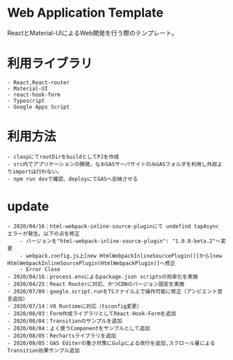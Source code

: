 # Web Application Template
ReactとMaterial-UIによるWeb開発を行う際のテンプレート。

# 利用ライブラリ
    - React,React-router
    - Material-UI
    - react-hook-form
    - Typescript
    - Google Apps Script

# 利用方法
    - claspにてrootDirをbuildとしてPJを作成
    - src内でアプリケーションの開発。なおGASサーバサイトのみGASフォルダを利用し外部よりimportは行わない。
    - npm run devで確認、deployにてGASへ反映させる

# update
    - 2020/04/16：html-webpack-inline-source-pluginにて undefind tapAsync エラーが発生。以下の点を修正
        - バージョンを"html-webpack-inline-source-plugin": "1.0.0-beta.2"へ変更
        - webpack.config.js上[new HtmlWebpackInlineSourcePlugin()]から[new HtmlWebpackInlineSourcePlugin(HtmlWebpackPlugin)]へ修正
        - Error Close
    - 2020/04/16：process.envによるpackage.json scriptsの効率化を実施
    - 2020/04/25：React Routerに対応、かつCDNのバージョン固定を実施
    - 2020/07/09：google.script.runをTSファイル上で操作可能に修正（アンビエント宣言追加）
    - 2020/07/14：V8 Runtimeに対応（tsconfig変更）
    - 2020/08/03：Form作成ライブラリとしてReact-Hook-Formを追加
    - 2020/08/04：Transitionのサンプルを追加
    - 2020/08/04：よく使うComponentをサンプルとして追加
    - 2020/08/05：Rechartsライブラリを追加
    - 2020/08/05：GAS Editerの重さ対策にGulpによる改行を追加,スクロール量によるTransition効果サンプル追加
